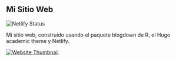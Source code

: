 ## Mi Sitio Web

<img src="https://camo.githubusercontent.com/b99b055d357aa8f4472f26ad9b35994ff0de75333c8ea74a1ca6c552caae65ce/68747470733a2f2f6170692e6e65746c6966792e636f6d2f6170692f76312f6261646765732f66633938656632662d636562612d343638342d616264352d6261373439656438643730382f6465706c6f792d737461747573" alt="Netlify Status" data-canonical-src="https://api.netlify.com/api/v1/badges/fc98ef2f-ceba-4684-abd5-ba749ed8d708/deploy-status" style="max-width:100%;">

Mi sitio web, construido usando el paquete blogdown de R, el Hugo academic theme y Netlify.

<a href="http://www.connorrothschild.com/" rel="nofollow"><img src="/connorrothschild/connorrothschild.com/raw/master/thumbnail.jpg" alt="Website Thumbnail" style="max-width:100%;"></a>
 
